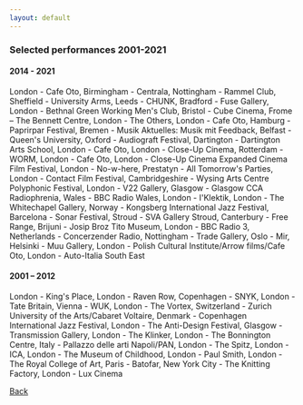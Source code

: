 ```yaml
---
layout: default
---
```

### Selected performances 2001-2021

#### 2014 - 2021

London - Cafe Oto, Birmingham - Centrala, Nottingham - Rammel Club, Sheffield - University Arms, Leeds - CHUNK, Bradford - Fuse Gallery, London - Bethnal Green Working Men's Club, Bristol - Cube Cinema, Frome – The Bennett Centre, London - The Others, London - Cafe Oto, Hamburg - Paprirpar Festival, Bremen - Musik Aktuelles: Musik mit Feedback, Belfast - Queen's University, Oxford - Audiograft Festival, Dartington - Dartington Arts School, London - Cafe Oto, London - Close-Up
Cinema, Rotterdam - WORM, London - Cafe Oto, London - Close-Up Cinema Expanded Cinema Film Festival, London - No-w-here, Prestatyn - All Tomorrow's Parties, London - Contact Film Festival, Cambridgeshire - Wysing Arts Centre Polyphonic Festival, London - V22 Gallery, Glasgow - Glasgow CCA Radiophrenia, Wales - BBC Radio Wales,
London - I'Klektik, London - The Whitechapel Gallery, Norway - Kongsberg International Jazz Festival, Barcelona - Sonar Festival, Stroud - SVA Gallery Stroud, Canterbury - Free Range, Brijuni - Josip Broz Tito Museum, London - BBC Radio 3, Netherlands - Concerzender Radio, Nottingham - Trade Gallery, Oslo - Mir, Helsinki - Muu Gallery, London - Polish Cultural Institute/Arrow films/Cafe Oto, London - Auto-Italia South East

#### 2001 – 2012

London - King's Place, London - Raven Row, Copenhagen - SNYK, London - Tate Britain, Vienna - WUK, London - The Vortex, Switzerland - Zurich University of the Arts/Cabaret Voltaire, Denmark - Copenhagen International Jazz Festival, London - The Anti-Design Festival, Glasgow - Transmission Gallery, London - The Klinker, London - The Bonnington Centre, Italy - Pallazzo delle arti Napoli/PAN, London - The Spitz, London - ICA, London - The Museum of Childhood, London - Paul Smith, London - The Royal College of Art, Paris - Batofar, New York City - The Knitting Factory, London - Lux Cinema

[Back](index.html)
